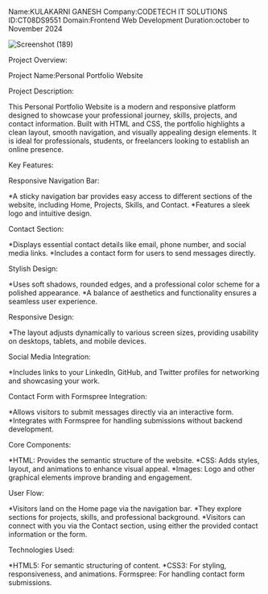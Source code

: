 Name:KULAKARNI GANESH
Company:CODETECH IT SOLUTIONS
ID:CT08DS9551
Domain:Frontend Web Development
Duration:october to November 2024

![Screenshot (189)](https://github.com/user-attachments/assets/ad5a3eaf-cba1-44e8-9ff8-784b6b1b95fd)


Project Overview:

Project Name:Personal Portfolio Website

Project Description:

This Personal Portfolio Website is a modern and responsive platform designed to showcase your professional journey, skills, projects, and contact information. Built with HTML and CSS, the portfolio highlights a clean layout, smooth navigation, and visually appealing design elements. It is ideal for professionals, students, or freelancers looking to establish an online presence.

Key Features:

Responsive Navigation Bar:

  *A sticky navigation bar provides easy access to different sections of the website, including Home, Projects, Skills, and Contact.
  *Features a sleek logo and intuitive design.

Contact Section:

  *Displays essential contact details like email, phone number, and social media links.
  *Includes a contact form for users to send messages directly.

Stylish Design:

  *Uses soft shadows, rounded edges, and a professional color scheme for a polished appearance.
  *A balance of aesthetics and functionality ensures a seamless user experience.

Responsive Design:

  *The layout adjusts dynamically to various screen sizes, providing usability on desktops, tablets, and mobile devices.

Social Media Integration:

 *Includes links to your LinkedIn, GitHub, and Twitter profiles for networking and showcasing your work.

Contact Form with Formspree Integration:

  *Allows visitors to submit messages directly via an interactive form.
  *Integrates with Formspree for handling submissions without backend development.

Core Components:

*HTML: Provides the semantic structure of the website.
*CSS: Adds styles, layout, and animations to enhance visual appeal.
*Images: Logo and other graphical elements improve branding and engagement.

User Flow:

*Visitors land on the Home page via the navigation bar.
*They explore sections for projects, skills, and professional background.
*Visitors can connect with you via the Contact section, using either the provided contact information or the form.

Technologies Used:

*HTML5: For semantic structuring of content.
*CSS3: For styling, responsiveness, and animations.
Formspree: For handling contact form submissions.


